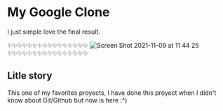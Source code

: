 # My Google Clone

I just simple love the final result.

✨✨✨✨✨✨✨✨✨✨✨✨✨✨✨✨
![Screen Shot 2021-11-09 at 11 44 25](https://user-images.githubusercontent.com/79861715/140967167-89958317-d4f3-46cd-8984-f074aee0a198.png)
✨✨✨✨✨✨✨✨✨✨✨✨✨✨✨✨

## Litle story
This one of my favorites proyects, I have done this proyect when I didn't know about Git/Github but now is here :^)

